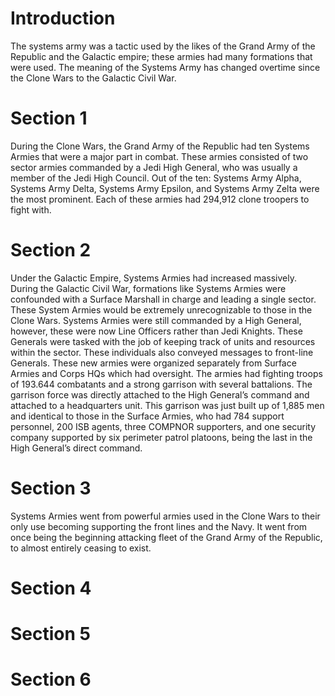 # Introduction

The systems army was a tactic used by the likes of the Grand Army of the Republic and the Galactic empire; these armies had many formations that were used.
The meaning of the Systems Army has changed overtime since the Clone Wars to the Galactic Civil War.

# Section 1

During the Clone Wars, the Grand Army of the Republic had ten Systems Armies that were a major part in combat.
These armies consisted of two sector armies commanded by a Jedi High General, who was usually a member of the Jedi High Council.
Out of the ten: Systems Army Alpha, Systems Army Delta, Systems Army Epsilon, and Systems Army Zelta were the most prominent.
Each of these armies had 294,912 clone troopers to fight with.

# Section 2

Under the Galactic Empire, Systems Armies had increased massively.
During the Galactic Civil War, formations like Systems Armies were confounded with a Surface Marshall in charge and leading a single sector.
These System Armies would be extremely unrecognizable to those in the Clone Wars.
Systems Armies were still commanded by a High General, however, these were now Line Officers rather than Jedi Knights.
These Generals were tasked with the job of keeping track of units and resources within the sector.
These individuals also conveyed messages to front-line Generals.
These new armies were organized separately from Surface Armies and Corps HQs which had oversight.
The armies had fighting troops of 193.644 combatants and a strong garrison with several battalions.
The garrison force was directly attached to the High General’s command and attached to a headquarters unit.
This garrison was just built up of 1,885 men and identical to those in the Surface Armies, who had 784 support personnel, 200 ISB agents, three COMPNOR supporters, and one security company supported by six perimeter patrol platoons, being the last in the High General’s direct command.

# Section 3

Systems Armies went from powerful armies used in the Clone Wars to their only use becoming supporting the front lines and the Navy.
It went from once being the beginning attacking fleet of the Grand Army of the Republic, to almost entirely ceasing to exist.

# Section 4

# Section 5

# Section 6
